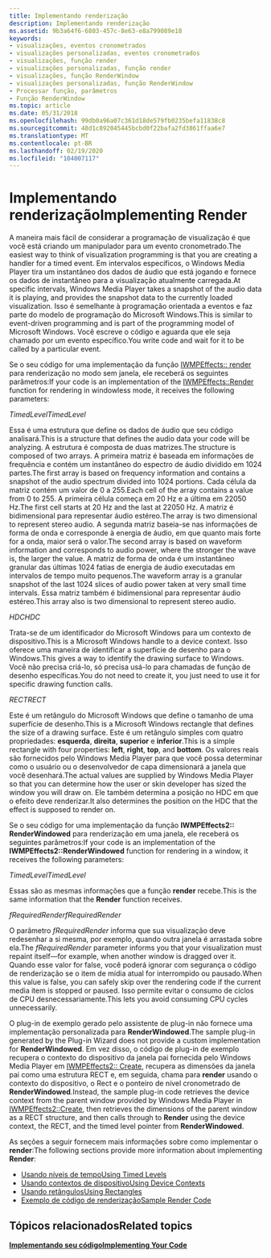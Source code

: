 ```yaml
---
title: Implementando renderização
description: Implementando renderização
ms.assetid: 9b3a64f6-6803-457c-8e63-e8a799089e18
keywords:
- visualizações, eventos cronometrados
- visualizações personalizadas, eventos cronometrados
- visualizações, função render
- visualizações personalizadas, função render
- visualizações, função RenderWindow
- visualizações personalizadas, função RenderWindow
- Processar função, parâmetros
- Função RenderWindow
ms.topic: article
ms.date: 05/31/2018
ms.openlocfilehash: 99db0a96a07c361d18de579fb0235befa11838c8
ms.sourcegitcommit: 48d1c892045445bcbd0f22bafa2fd3861ffaa6e7
ms.translationtype: MT
ms.contentlocale: pt-BR
ms.lasthandoff: 02/19/2020
ms.locfileid: "104007117"
---
```

# <a name="implementing-render"></a><span data-ttu-id="4952e-111">Implementando renderização</span><span class="sxs-lookup"><span data-stu-id="4952e-111">Implementing Render</span></span>

<span data-ttu-id="4952e-112">A maneira mais fácil de considerar a programação de visualização é que você está criando um manipulador para um evento cronometrado.</span><span class="sxs-lookup"><span data-stu-id="4952e-112">The easiest way to think of visualization programming is that you are creating a handler for a timed event.</span></span> <span data-ttu-id="4952e-113">Em intervalos específicos, o Windows Media Player tira um instantâneo dos dados de áudio que está jogando e fornece os dados de instantâneo para a visualização atualmente carregada.</span><span class="sxs-lookup"><span data-stu-id="4952e-113">At specific intervals, Windows Media Player takes a snapshot of the audio data it is playing, and provides the snapshot data to the currently loaded visualization.</span></span> <span data-ttu-id="4952e-114">Isso é semelhante à programação orientada a eventos e faz parte do modelo de programação do Microsoft Windows.</span><span class="sxs-lookup"><span data-stu-id="4952e-114">This is similar to event-driven programming and is part of the programming model of Microsoft Windows.</span></span> <span data-ttu-id="4952e-115">Você escreve o código e aguarda que ele seja chamado por um evento específico.</span><span class="sxs-lookup"><span data-stu-id="4952e-115">You write code and wait for it to be called by a particular event.</span></span>

<span data-ttu-id="4952e-116">Se o seu código for uma implementação da função [IWMPEffects:: render](/previous-versions/windows/desktop/api/effects/nf-effects-iwmpeffects-render) para renderização no modo sem janela, ele receberá os seguintes parâmetros:</span><span class="sxs-lookup"><span data-stu-id="4952e-116">If your code is an implementation of the [IWMPEffects::Render](/previous-versions/windows/desktop/api/effects/nf-effects-iwmpeffects-render) function for rendering in windowless mode, it receives the following parameters:</span></span>

<span data-ttu-id="4952e-117">*TimedLevel*</span><span class="sxs-lookup"><span data-stu-id="4952e-117">*TimedLevel*</span></span>

<span data-ttu-id="4952e-118">Essa é uma estrutura que define os dados de áudio que seu código analisará.</span><span class="sxs-lookup"><span data-stu-id="4952e-118">This is a structure that defines the audio data your code will be analyzing.</span></span> <span data-ttu-id="4952e-119">A estrutura é composta de duas matrizes.</span><span class="sxs-lookup"><span data-stu-id="4952e-119">The structure is composed of two arrays.</span></span> <span data-ttu-id="4952e-120">A primeira matriz é baseada em informações de frequência e contém um instantâneo do espectro de áudio dividido em 1024 partes.</span><span class="sxs-lookup"><span data-stu-id="4952e-120">The first array is based on frequency information and contains a snapshot of the audio spectrum divided into 1024 portions.</span></span> <span data-ttu-id="4952e-121">Cada célula da matriz contém um valor de 0 a 255.</span><span class="sxs-lookup"><span data-stu-id="4952e-121">Each cell of the array contains a value from 0 to 255.</span></span> <span data-ttu-id="4952e-122">A primeira célula começa em 20 Hz e a última em 22050 Hz.</span><span class="sxs-lookup"><span data-stu-id="4952e-122">The first cell starts at 20 Hz and the last at 22050 Hz.</span></span> <span data-ttu-id="4952e-123">A matriz é bidimensional para representar áudio estéreo.</span><span class="sxs-lookup"><span data-stu-id="4952e-123">The array is two dimensional to represent stereo audio.</span></span> <span data-ttu-id="4952e-124">A segunda matriz baseia-se nas informações de forma de onda e corresponde à energia de áudio, em que quanto mais forte for a onda, maior será o valor.</span><span class="sxs-lookup"><span data-stu-id="4952e-124">The second array is based on waveform information and corresponds to audio power, where the stronger the wave is, the larger the value.</span></span> <span data-ttu-id="4952e-125">A matriz de forma de onda é um instantâneo granular das últimas 1024 fatias de energia de áudio executadas em intervalos de tempo muito pequenos.</span><span class="sxs-lookup"><span data-stu-id="4952e-125">The waveform array is a granular snapshot of the last 1024 slices of audio power taken at very small time intervals.</span></span> <span data-ttu-id="4952e-126">Essa matriz também é bidimensional para representar áudio estéreo.</span><span class="sxs-lookup"><span data-stu-id="4952e-126">This array also is two dimensional to represent stereo audio.</span></span>

<span data-ttu-id="4952e-127">*HDC*</span><span class="sxs-lookup"><span data-stu-id="4952e-127">*HDC*</span></span>

<span data-ttu-id="4952e-128">Trata-se de um identificador do Microsoft Windows para um contexto de dispositivo.</span><span class="sxs-lookup"><span data-stu-id="4952e-128">This is a Microsoft Windows handle to a device context.</span></span> <span data-ttu-id="4952e-129">Isso oferece uma maneira de identificar a superfície de desenho para o Windows.</span><span class="sxs-lookup"><span data-stu-id="4952e-129">This gives a way to identify the drawing surface to Windows.</span></span> <span data-ttu-id="4952e-130">Você não precisa criá-lo, só precisa usá-lo para chamadas de função de desenho específicas.</span><span class="sxs-lookup"><span data-stu-id="4952e-130">You do not need to create it, you just need to use it for specific drawing function calls.</span></span>

<span data-ttu-id="4952e-131">*RECT*</span><span class="sxs-lookup"><span data-stu-id="4952e-131">*RECT*</span></span>

<span data-ttu-id="4952e-132">Este é um retângulo do Microsoft Windows que define o tamanho de uma superfície de desenho.</span><span class="sxs-lookup"><span data-stu-id="4952e-132">This is a Microsoft Windows rectangle that defines the size of a drawing surface.</span></span> <span data-ttu-id="4952e-133">Este é um retângulo simples com quatro propriedades: **esquerda**, **direita**, **superior** e **inferior**.</span><span class="sxs-lookup"><span data-stu-id="4952e-133">This is a simple rectangle with four properties: **left**, **right**, **top**, and **bottom**.</span></span> <span data-ttu-id="4952e-134">Os valores reais são fornecidos pelo Windows Media Player para que você possa determinar como o usuário ou o desenvolvedor de capa dimensionará a janela que você desenhará.</span><span class="sxs-lookup"><span data-stu-id="4952e-134">The actual values are supplied by Windows Media Player so that you can determine how the user or skin developer has sized the window you will draw on.</span></span> <span data-ttu-id="4952e-135">Ele também determina a posição no HDC em que o efeito deve renderizar.</span><span class="sxs-lookup"><span data-stu-id="4952e-135">It also determines the position on the HDC that the effect is supposed to render on.</span></span>

<span data-ttu-id="4952e-136">Se o seu código for uma implementação da função **IWMPEffects2:: RenderWindowed** para renderização em uma janela, ele receberá os seguintes parâmetros:</span><span class="sxs-lookup"><span data-stu-id="4952e-136">If your code is an implementation of the **IWMPEffects2::RenderWindowed** function for rendering in a window, it receives the following parameters:</span></span>

<span data-ttu-id="4952e-137">*TimedLevel*</span><span class="sxs-lookup"><span data-stu-id="4952e-137">*TimedLevel*</span></span>

<span data-ttu-id="4952e-138">Essas são as mesmas informações que a função **render** recebe.</span><span class="sxs-lookup"><span data-stu-id="4952e-138">This is the same information that the **Render** function receives.</span></span>

<span data-ttu-id="4952e-139">*fRequiredRender*</span><span class="sxs-lookup"><span data-stu-id="4952e-139">*fRequiredRender*</span></span>

<span data-ttu-id="4952e-140">O parâmetro *fRequiredRender* informa que sua visualização deve redesenhar a si mesma, por exemplo, quando outra janela é arrastada sobre ela.</span><span class="sxs-lookup"><span data-stu-id="4952e-140">The *fRequiredRender* parameter informs you that your visualization must repaint itself—for example, when another window is dragged over it.</span></span> <span data-ttu-id="4952e-141">Quando esse valor for false, você poderá ignorar com segurança o código de renderização se o item de mídia atual for interrompido ou pausado.</span><span class="sxs-lookup"><span data-stu-id="4952e-141">When this value is false, you can safely skip over the rendering code if the current media item is stopped or paused.</span></span> <span data-ttu-id="4952e-142">Isso permite evitar o consumo de ciclos de CPU desnecessariamente.</span><span class="sxs-lookup"><span data-stu-id="4952e-142">This lets you avoid consuming CPU cycles unnecessarily.</span></span>

<span data-ttu-id="4952e-143">O plug-in de exemplo gerado pelo assistente de plug-in não fornece uma implementação personalizada para **RenderWindowed**.</span><span class="sxs-lookup"><span data-stu-id="4952e-143">The sample plug-in generated by the Plug-in Wizard does not provide a custom implementation for **RenderWindowed**.</span></span> <span data-ttu-id="4952e-144">Em vez disso, o código de plug-in de exemplo recupera o contexto do dispositivo da janela pai fornecida pelo Windows Media Player em [IWMPEffects2:: Create](/previous-versions/windows/desktop/api/effects/nf-effects-iwmpeffects2-create), recupera as dimensões da janela pai como uma estrutura RECT e, em seguida, chama para **render** usando o contexto do dispositivo, o Rect e o ponteiro de nível cronometrado de **RenderWindowed**.</span><span class="sxs-lookup"><span data-stu-id="4952e-144">Instead, the sample plug-in code retrieves the device context from the parent window provided by Windows Media Player in [IWMPEffects2::Create](/previous-versions/windows/desktop/api/effects/nf-effects-iwmpeffects2-create), then retrieves the dimensions of the parent window as a RECT structure, and then calls through to **Render** using the device context, the RECT, and the timed level pointer from **RenderWindowed**.</span></span>

<span data-ttu-id="4952e-145">As seções a seguir fornecem mais informações sobre como implementar o **render**:</span><span class="sxs-lookup"><span data-stu-id="4952e-145">The following sections provide more information about implementing **Render**:</span></span>

-   [<span data-ttu-id="4952e-146">Usando níveis de tempo</span><span class="sxs-lookup"><span data-stu-id="4952e-146">Using Timed Levels</span></span>](using-timed-levels.md)
-   [<span data-ttu-id="4952e-147">Usando contextos de dispositivo</span><span class="sxs-lookup"><span data-stu-id="4952e-147">Using Device Contexts</span></span>](using-device-contexts.md)
-   [<span data-ttu-id="4952e-148">Usando retângulos</span><span class="sxs-lookup"><span data-stu-id="4952e-148">Using Rectangles</span></span>](using-rectangles.md)
-   [<span data-ttu-id="4952e-149">Exemplo de código de renderização</span><span class="sxs-lookup"><span data-stu-id="4952e-149">Sample Render Code</span></span>](sample-render-code.md)

## <a name="related-topics"></a><span data-ttu-id="4952e-150">Tópicos relacionados</span><span class="sxs-lookup"><span data-stu-id="4952e-150">Related topics</span></span>

<dl> <dt>

[<span data-ttu-id="4952e-151">**Implementando seu código**</span><span class="sxs-lookup"><span data-stu-id="4952e-151">**Implementing Your Code**</span></span>](implementing-your-code.md)
</dt> </dl>

 

 




